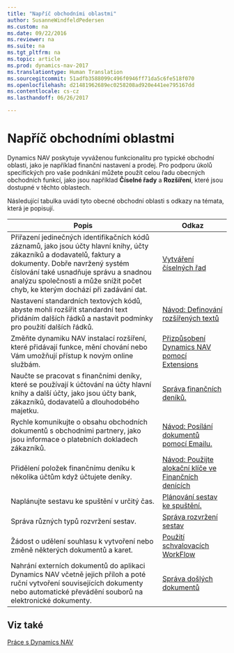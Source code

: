 ```yaml
---
title: "Napříč obchodními oblastmi"
author: SusanneWindfeldPedersen
ms.custom: na
ms.date: 09/22/2016
ms.reviewer: na
ms.suite: na
ms.tgt_pltfrm: na
ms.topic: article
ms.prod: dynamics-nav-2017
ms.translationtype: Human Translation
ms.sourcegitcommit: 51adfb3588099c496f0946ff71da5c6fe518f070
ms.openlocfilehash: d21481962689ec0258208ad920e441ee795167dd
ms.contentlocale: cs-cz
ms.lasthandoff: 06/26/2017

---
```


# <a name="across-business-areas"></a>Napříč obchodními oblastmi

Dynamics NAV poskytuje vyváženou funkcionalitu pro typické obchodní oblasti, jako je například finanční nastavení a prodej. Pro podporu úkolů specifických pro vaše podnikání můžete použít celou řadu obecných obchodních funkcí, jako jsou například **Číselné řady** a **Rozšíření**, které jsou dostupné v těchto oblastech.

Následující tabulka uvádí tyto obecné obchodní oblasti s odkazy na témata, která je popisují.

|Popis   |Odkaz   |
|-----|------|
|Přiřazení jedinečných identifikačních kódů záznamů, jako jsou účty hlavní knihy, účty zákazníků a dodavatelů, faktury a dokumenty. Dobře navržený systém číslování také usnadňuje správu a snadnou analýzu společnosti a může snížit počet chyb, ke kterým dochází při zadávání dat.|[Vytváření číselných řad](ui-create-number-series.md)|
|Nastavení standardních textových kódů, abyste mohli rozšířit standardní text přidáním dalších řádků a nastavit podmínky pro použití dalších řádků.|[Návod: Definování rozšířených textů](ui-how-define-ext-text.md)|
|Změňte dynamiku NAV instalací rozšíření, které přidávají funkce, mění chování nebo Vám umožňují přístup k novým online službám.|[Přizpůsobení Dynamics NAV pomocí Extensions](ui-extensions.md)|
|Naučte se pracovat s finančními deníky, které se používají k účtování na účty hlavní knihy a další účty, jako jsou účty bank, zákazníků, dodavatelů a dlouhodobého majetku.|[Správa finančních deníků.](ui-work-general-journals.md)|
|Rychle komunikujte o obsahu obchodních dokumentů s obchodními partnery, jako jsou informace o platebních dokladech zákazníků.|[Návod: Posílání dokumentů pomocí Emailu.](ui-how-send-documents-email.md)|
|Přidělení položek finančnímu deníku k několika účtům když účtujete deníky.|[Návod: Použijte alokační klíče ve Finančních denících](ui-how-use-allocation-keys-general-journals.md)|
|Naplánujte sestavu ke spuštění v určitý čas.|[Plánování sestav ke spuštění.](ui-schedule-report.md)|
|Správa různých typů rozvržení sestav.|[Správa rozvržení sestav](ui-manage-report-layouts.md)|
|Žádost o udělení souhlasu k vytvoření nebo změně některých dokumentů a karet.|[Použití schvalovacích WorkFlow](across-how-use-approval-workflows.md)|
|Nahrání externích dokumentů do aplikaci Dynamics NAV včetně jejich příloh a poté ruční vytvoření souvisejících dokumenty nebo automatické převádění souborů na elektronické dokumenty.|[Správa došlých dokumentů](across-income-documents.md)|

## <a name="see-also"></a>Viz také
[Práce s Dynamics NAV](ui-work-product.md)


